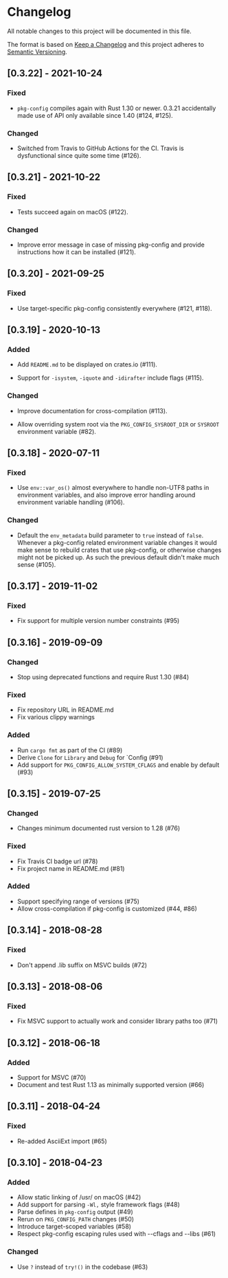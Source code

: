 # Changelog

All notable changes to this project will be documented in this file.

The format is based on [Keep a Changelog](https://keepachangelog.com/en/1.0.0/)
and this project adheres to [Semantic Versioning](https://semver.org/spec/v2.0.0.html).

## [0.3.22] - 2021-10-24

### Fixed

- `pkg-config` compiles again with Rust 1.30 or newer. 0.3.21 accidentally
  made use of API only available since 1.40 (#124, #125).

### Changed

- Switched from Travis to GitHub Actions for the CI. Travis is dysfunctional
  since quite some time (#126).

## [0.3.21] - 2021-10-22

### Fixed

- Tests succeed again on macOS (#122).

### Changed

- Improve error message in case of missing pkg-config and provide instructions
  how it can be installed (#121).

## [0.3.20] - 2021-09-25

### Fixed

- Use target-specific pkg-config consistently everywhere (#121, #118).

## [0.3.19] - 2020-10-13

### Added

- Add `README.md` to be displayed on crates.io (#111).

- Support for `-isystem`, `-iquote` and `-idirafter` include flags (#115).

### Changed

- Improve documentation for cross-compilation (#113).

- Allow overriding system root via the `PKG_CONFIG_SYSROOT_DIR` or `SYSROOT`
  environment variable (#82).

## [0.3.18] - 2020-07-11

### Fixed

- Use `env::var_os()` almost everywhere to handle non-UTF8 paths in
  environment variables, and also improve error handling around environment
  variable handling (#106).

### Changed

- Default the `env_metadata` build parameter to `true` instead of `false`.
  Whenever a pkg-config related environment variable changes it would make
  sense to rebuild crates that use pkg-config, or otherwise changes might not
  be picked up. As such the previous default didn't make much sense (#105).

## [0.3.17] - 2019-11-02

### Fixed

- Fix support for multiple version number constraints (#95)

## [0.3.16] - 2019-09-09

### Changed
- Stop using deprecated functions and require Rust 1.30 (#84)

### Fixed
- Fix repository URL in README.md
- Fix various clippy warnings

### Added
- Run `cargo fmt` as part of the CI (#89)
- Derive `Clone` for `Library` and `Debug` for `Config (#91)
- Add support for `PKG_CONFIG_ALLOW_SYSTEM_CFLAGS` and enable by default (#93)

## [0.3.15] - 2019-07-25

### Changed
- Changes minimum documented rust version to 1.28 (#76)

### Fixed
- Fix Travis CI badge url (#78)
- Fix project name in README.md (#81)

### Added
- Support specifying range of versions (#75)
- Allow cross-compilation if pkg-config is customized (#44, #86)

## [0.3.14] - 2018-08-28

### Fixed
- Don't append .lib suffix on MSVC builds (#72)

## [0.3.13] - 2018-08-06

### Fixed
- Fix MSVC support to actually work and consider library paths too (#71)

## [0.3.12] - 2018-06-18

### Added
- Support for MSVC (#70)
- Document and test Rust 1.13 as minimally supported version (#66)

## [0.3.11] - 2018-04-24

### Fixed
- Re-added AsciiExt import (#65)

## [0.3.10] - 2018-04-23

### Added
- Allow static linking of /usr/ on macOS (#42)
- Add support for parsing `-Wl,` style framework flags (#48)
- Parse defines in `pkg-config` output (#49)
- Rerun on `PKG_CONFIG_PATH` changes (#50)
- Introduce target-scoped variables (#58)
- Respect pkg-config escaping rules used with --cflags and --libs (#61)

### Changed
- Use `?` instead of `try!()` in the codebase (#63)
